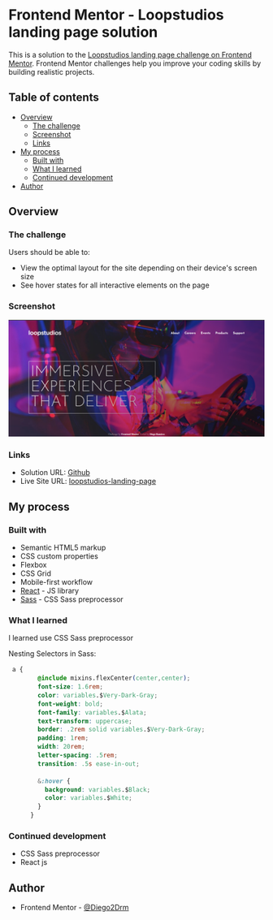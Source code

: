# Frontend Mentor - Loopstudios landing page solution

This is a solution to the [Loopstudios landing page challenge on Frontend Mentor](https://www.frontendmentor.io/challenges/loopstudios-landing-page-N88J5Onjw). Frontend Mentor challenges help you improve your coding skills by building realistic projects. 

## Table of contents

- [Overview](#overview)
  - [The challenge](#the-challenge)
  - [Screenshot](#screenshot)
  - [Links](#links)
- [My process](#my-process)
  - [Built with](#built-with)
  - [What I learned](#what-i-learned)
  - [Continued development](#continued-development)
- [Author](#author)

## Overview

### The challenge

Users should be able to:

- View the optimal layout for the site depending on their device's screen size
- See hover states for all interactive elements on the page

### Screenshot

![](./src/assets/loopstudios.jpg)

### Links

- Solution URL: [Github](https://github.com/Diego2Drm/Loopstudios-landing-page)
- Live Site URL: [loopstudios-landing-page](https://loopstudios-landing-page-diego-2d.netlify.app/)

## My process

### Built with

- Semantic HTML5 markup
- CSS custom properties
- Flexbox
- CSS Grid
- Mobile-first workflow
- [React](https://reactjs.org/) - JS library
- [Sass](https://sass-lang.com/) - CSS Sass preprocessor 


### What I learned

I learned use CSS Sass preprocessor 

Nesting Selectors in Sass: 

```css
 a {
        @include mixins.flexCenter(center,center);
        font-size: 1.6rem;
        color: variables.$Very-Dark-Gray;
        font-weight: bold;
        font-family: variables.$Alata;
        text-transform: uppercase;
        border: .2rem solid variables.$Very-Dark-Gray;
        padding: 1rem;
        width: 20rem;
        letter-spacing: .5rem;
        transition: .5s ease-in-out;

        &:hover {
          background: variables.$Black;
          color: variables.$White;
        }
      }
```

### Continued development
- CSS Sass preprocessor 
- React js

## Author

- Frontend Mentor - [@Diego2Drm](https://www.frontendmentor.io/profile/Diego2Drm)
